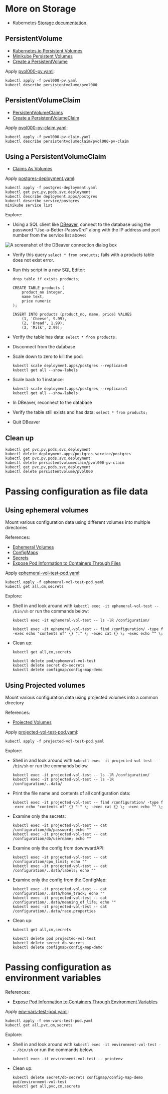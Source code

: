 # More on Storage

* Kubernetes [Storage documentation](https://kubernetes.io/docs/concepts/storage/).

## PersistentVolume

* [Kubernetes.io Persistent Volumes](https://kubernetes.io/docs/concepts/storage/persistent-volumes/)
* [Minikube Persistent Volumes](https://minikube.sigs.k8s.io/docs/handbook/persistent_volumes/)
* [Create a PersistentVolume](https://kubernetes.io/docs/tasks/configure-pod-container/configure-persistent-volume-storage/#create-a-persistentvolume)


Apply [pvol000-pv.yaml](./pvol000-pv.yaml):
```
kubectl apply -f pvol000-pv.yaml
kubectl describe persistentvolume/pvol000
```

## PersistentVolumeClaim

* [PersistentVolumeClaims](https://kubernetes.io/docs/concepts/storage/persistent-volumes/#persistentvolumeclaims)
* [Create a PersistentVolumeClaim](https://kubernetes.io/docs/tasks/configure-pod-container/configure-persistent-volume-storage/#create-a-persistentvolume)

Apply [pvol000-pv-claim.yaml](pvol000-pv-claim.yaml):
```
kubectl apply -f pvol000-pv-claim.yaml
kubectl describe persistentvolumeclaim/pvol000-pv-claim
```

## Using a PersistentVolumeClaim

* [Claims As Volumes](https://kubernetes.io/docs/concepts/storage/persistent-volumes/#claims-as-volumes)


Apply [postgres-deployment.yaml](postgres-deployment.yaml):
```
kubectl apply -f postgres-deployment.yaml
kubectl get pvc,pv,pods,svc,deployment
kubectl describe deployment.apps/postgres
kubectl describe service/postgres
minikube service list
```

Explore:
* Using a SQL client like [DBeaver](https://dbeaver.io/download/), connect to the database using the password "Use-a-Better-Passw0rd" along with the IP address and port number from the service list above:

![A screenshot of the DBeaver connection dialog box](../images/dbeaver-new-conn.png)

* Verify this query `select * from products;` fails with a products table does not exist error.
* Run this script in a new SQL Editor:
  ```
  drop table if exists products;

  CREATE TABLE products (
      product_no integer,
      name text,
      price numeric
  );

  INSERT INTO products (product_no, name, price) VALUES
      (1, 'Cheese', 9.99),
      (2, 'Bread', 1.99),
      (3, 'Milk', 2.99);
  ```
* Verify the table has data: `select * from products;`
* Disconnect from the database
* Scale down to zero to kill the pod: 
  ```
  kubectl scale deployment.apps/postgres --replicas=0
  kubectl get all --show-labels
  ```

* Scale back to 1 instance:
  ```
  kubectl scale deployment.apps/postgres --replicas=1
  kubectl get all --show-labels
  ```

* In DBeaver, reconnect to the database
* Verify the table still exists and has data: `select * from products;`
* Quit DBeaver

## Clean up

```
kubectl get pvc,pv,pods,svc,deployment
kubectl delete deployment.apps/postgres service/postgres
kubectl get pvc,pv,pods,svc,deployment
kubectl delete persistentvolumeclaim/pvol000-pv-claim
kubectl get pvc,pv,pods,svc,deployment
kubectl delete persistentvolume/pvol000
```

# Passing configuration as file data

## Using ephemeral volumes

Mount various configuration data using different volumes into multiple directories

References:
* [Ephemeral Volumes](https://kubernetes.io/docs/concepts/storage/ephemeral-volumes/)
* [ConfigMaps](https://kubernetes.io/docs/concepts/configuration/configmap/)
* [Secrets](https://kubernetes.io/docs/concepts/configuration/secret/)
* [Expose Pod Information to Containers Through Files](https://kubernetes.io/docs/tasks/inject-data-application/downward-api-volume-expose-pod-information/)

Apply [ephemeral-vol-test-pod.yaml](./ephemeral-vol-test-pod.yaml):
```
kubectl apply -f ephemeral-vol-test-pod.yaml
kubectl get all,cm,secrets
```

Explore:
* Shell in and look around with `kubectl exec -it ephemeral-vol-test -- /bin/sh` or run the commands below:

  ```
  kubectl exec -it ephemeral-vol-test -- ls -lR /configuration/

  kubectl exec -it ephemeral-vol-test -- find /configuration/ -type f -exec echo "contents of" {} ":" \; -exec cat {} \; -exec echo "" \;
  ```

* Clean up:

  ```
  kubectl get all,cm,secrets

  kubectl delete pod/ephemeral-vol-test
  kubectl delete secret db-secrets
  kubectl delete configmap/config-map-demo
  ```


## Using Projected volumes

Mount various configuration data using projected volumes into a common directory

References:
* [Projected Volumes](https://kubernetes.io/docs/concepts/storage/projected-volumes/)

Apply [projected-vol-test-pod.yaml](projected-vol-test-pod.yaml):

```
kubectl apply -f projected-vol-test-pod.yaml
```

Explore:
* Shell in and look around with `kubectl exec -it projected-vol-test -- /bin/sh` or run the commands below.

  ```
  kubectl exec -it projected-vol-test -- ls -lR /configuration/
  kubectl exec -it projected-vol-test -- ls -lR /configuration/..data/
  ```

* Print the file name and contents of all configuration data:
  ```
  kubectl exec -it projected-vol-test -- find /configuration/ -type f -exec echo "contents of" {} ":" \; -exec cat {} \; -exec echo "" \;
  ```

* Examine only the secrets:

  ```
  kubectl exec -it projected-vol-test -- cat /configuration/db/password; echo ""
  kubectl exec -it projected-vol-test -- cat /configuration/db/username; echo ""
  ```

* Examine only the config from downwardAPI:

  ```
  kubectl exec -it projected-vol-test -- cat /configuration/cpu_limit; echo ""
  kubectl exec -it projected-vol-test -- cat /configuration/..data/labels; echo ""
  ```

* Examine only the config from the ConfigMap:

  ```
  kubectl exec -it projected-vol-test -- cat /configuration/..data/home_track; echo ""
  kubectl exec -it projected-vol-test -- cat /configuration/..data/meaning_of_life; echo ""
  kubectl exec -it projected-vol-test -- cat /configuration/..data/race.properties
  ```

* Clean up:

  ```
  kubectl get all,cm,secrets

  kubectl delete pod projected-vol-test
  kubectl delete secret db-secrets
  kubectl delete configmap/config-map-demo
  ```

# Passing configuration as environment variables


References:
* [Expose Pod Information to Containers Through Environment Variables](https://kubernetes.io/docs/tasks/inject-data-application/environment-variable-expose-pod-information/)

Apply [env-vars-test-pod.yaml](./env-vars-test-pod.yaml):

```
kubectl apply -f env-vars-test-pod.yaml
kubectl get all,pvc,cm,secrets
```

Explore:
* Shell in and look around with `kubectl exec -it environment-vol-test -- /bin/sh` or run the commands below.

  ```
  kubectl exec -it environment-vol-test -- printenv
  ```

* Clean up:
  ```
  kubectl delete secret/db-secrets configmap/config-map-demo pod/environment-vol-test
  kubectl get all,pvc,cm,secrets
  ```
